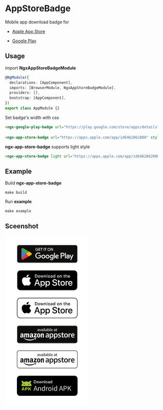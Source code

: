 # AppStoreBadge

Mobile app download badge for

- [Apple App Store](https://developer.apple.com/app-store/marketing/guidelines/)

- [Google Play](https://play.google.com/intl/en_us/badges/)

## Usage

import **NgxAppStoreBadgeModule**

```typescript
@NgModule({
  declarations: [AppComponent],
  imports: [BrowserModule, NgxAppStoreBadgeModule],
  providers: [],
  bootstrap: [AppComponent],
})
export class AppModule {}
```

Set badge's width with css

```html
<ngx-google-play-badge url="https://play.google.com/store/apps/details?id=xyz.wikylyu.totk" style="width:200px;display:block;"></ngx-google-play-badge>

<ngx-app-store-badge url="https://apps.apple.com/app/id6462862080" style="width:200px;display:block;margin-top:20px;"></ngx-app-store-badge>
```

**ngx-app-store-badge** supports light style

```html
<ngx-app-store-badge light url="https://apps.apple.com/app/id6462862080" style="width:200px;display:block;margin-top:20px;"></ngx-app-store-badge>
```

## Example

Build **ngx-app-store-badge**

```shell
make build
```

Run **example**

```shell
make example
```

## Sceenshot

![screenshot](https://raw.githubusercontent.com/wikylyu-xyz/ngx-app-store-badge/master/sceenshot/screenshot2.png)
